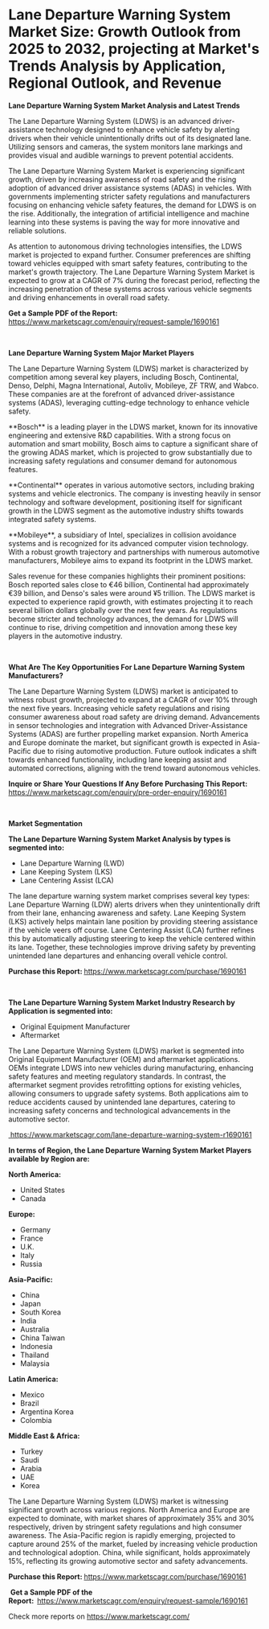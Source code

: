 <p><h1>Lane Departure Warning System Market Size: Growth Outlook from 2025 to 2032, projecting at Market's Trends Analysis by Application, Regional Outlook, and Revenue</h1></p><p><strong>Lane Departure Warning System Market Analysis and Latest Trends</strong></p>
<p><p>The Lane Departure Warning System (LDWS) is an advanced driver-assistance technology designed to enhance vehicle safety by alerting drivers when their vehicle unintentionally drifts out of its designated lane. Utilizing sensors and cameras, the system monitors lane markings and provides visual and audible warnings to prevent potential accidents.</p><p>The Lane Departure Warning System Market is experiencing significant growth, driven by increasing awareness of road safety and the rising adoption of advanced driver assistance systems (ADAS) in vehicles. With governments implementing stricter safety regulations and manufacturers focusing on enhancing vehicle safety features, the demand for LDWS is on the rise. Additionally, the integration of artificial intelligence and machine learning into these systems is paving the way for more innovative and reliable solutions.</p><p>As attention to autonomous driving technologies intensifies, the LDWS market is projected to expand further. Consumer preferences are shifting toward vehicles equipped with smart safety features, contributing to the market's growth trajectory. The Lane Departure Warning System Market is expected to grow at a CAGR of 7% during the forecast period, reflecting the increasing penetration of these systems across various vehicle segments and driving enhancements in overall road safety.</p></p>
<p><strong>Get a Sample PDF of the Report:&nbsp;</strong> <a href="https://www.marketscagr.com/enquiry/request-sample/1690161?utm_campaign=3177&utm_medium=2&utm_source=Github&utm_content=ia&utm_term=10032025&utm_id=lane-departure-warning-system">https://www.marketscagr.com/enquiry/request-sample/1690161</a></p>
<p>&nbsp;</p>
<p><strong>Lane Departure Warning System Major Market Players</strong></p>
<p><p>The Lane Departure Warning System (LDWS) market is characterized by competition among several key players, including Bosch, Continental, Denso, Delphi, Magna International, Autoliv, Mobileye, ZF TRW, and Wabco. These companies are at the forefront of advanced driver-assistance systems (ADAS), leveraging cutting-edge technology to enhance vehicle safety.</p><p>**Bosch** is a leading player in the LDWS market, known for its innovative engineering and extensive R&D capabilities. With a strong focus on automation and smart mobility, Bosch aims to capture a significant share of the growing ADAS market, which is projected to grow substantially due to increasing safety regulations and consumer demand for autonomous features.</p><p>**Continental** operates in various automotive sectors, including braking systems and vehicle electronics. The company is investing heavily in sensor technology and software development, positioning itself for significant growth in the LDWS segment as the automotive industry shifts towards integrated safety systems.</p><p>**Mobileye**, a subsidiary of Intel, specializes in collision avoidance systems and is recognized for its advanced computer vision technology. With a robust growth trajectory and partnerships with numerous automotive manufacturers, Mobileye aims to expand its footprint in the LDWS market.</p><p>Sales revenue for these companies highlights their prominent positions: Bosch reported sales close to €46 billion, Continental had approximately €39 billion, and Denso's sales were around ¥5 trillion. The LDWS market is expected to experience rapid growth, with estimates projecting it to reach several billion dollars globally over the next few years. As regulations become stricter and technology advances, the demand for LDWS will continue to rise, driving competition and innovation among these key players in the automotive industry.</p></p>
<p>&nbsp;</p>
<p><strong>What Are The Key Opportunities For Lane Departure Warning System Manufacturers?</strong></p>
<p><p>The Lane Departure Warning System (LDWS) market is anticipated to witness robust growth, projected to expand at a CAGR of over 10% through the next five years. Increasing vehicle safety regulations and rising consumer awareness about road safety are driving demand. Advancements in sensor technologies and integration with Advanced Driver-Assistance Systems (ADAS) are further propelling market expansion. North America and Europe dominate the market, but significant growth is expected in Asia-Pacific due to rising automotive production. Future outlook indicates a shift towards enhanced functionality, including lane keeping assist and automated corrections, aligning with the trend toward autonomous vehicles.</p></p>
<p><strong>Inquire or Share Your Questions If Any Before Purchasing This Report:</strong> <a href="https://www.marketscagr.com/enquiry/pre-order-enquiry/1690161?utm_campaign=3177&utm_medium=2&utm_source=Github&utm_content=ia&utm_term=10032025&utm_id=lane-departure-warning-system">https://www.marketscagr.com/enquiry/pre-order-enquiry/1690161</a></p>
<p>&nbsp;</p>
<p><strong>Market Segmentation</strong></p>
<p><strong>The Lane Departure Warning System Market Analysis by types is segmented into:</strong></p>
<p><ul><li>Lane Departure Warning (LWD)</li><li>Lane Keeping System (LKS)</li><li>Lane Centering Assist (LCA)</li></ul></p>
<p><p>The lane departure warning system market comprises several key types: Lane Departure Warning (LDW) alerts drivers when they unintentionally drift from their lane, enhancing awareness and safety. Lane Keeping System (LKS) actively helps maintain lane position by providing steering assistance if the vehicle veers off course. Lane Centering Assist (LCA) further refines this by automatically adjusting steering to keep the vehicle centered within its lane. Together, these technologies improve driving safety by preventing unintended lane departures and enhancing overall vehicle control.</p></p>
<p><strong>Purchase this Report:&nbsp;</strong><a href="https://www.marketscagr.com/purchase/1690161?utm_campaign=3177&utm_medium=2&utm_source=Github&utm_content=ia&utm_term=10032025&utm_id=lane-departure-warning-system">https://www.marketscagr.com/purchase/1690161</a></p>
<p>&nbsp;</p>
<p><strong>The Lane Departure Warning System Market Industry Research by Application is segmented into:</strong></p>
<p><ul><li>Original Equipment Manufacturer</li><li>Aftermarket</li></ul></p>
<p><p>The Lane Departure Warning System (LDWS) market is segmented into Original Equipment Manufacturer (OEM) and aftermarket applications. OEMs integrate LDWS into new vehicles during manufacturing, enhancing safety features and meeting regulatory standards. In contrast, the aftermarket segment provides retrofitting options for existing vehicles, allowing consumers to upgrade safety systems. Both applications aim to reduce accidents caused by unintended lane departures, catering to increasing safety concerns and technological advancements in the automotive sector.</p></p>
<p><a href="https://www.marketscagr.com/lane-departure-warning-system-r1690161?utm_campaign=3177&utm_medium=2&utm_source=Github&utm_content=ia&utm_term=10032025&utm_id=lane-departure-warning-system">&nbsp;https://www.marketscagr.com/lane-departure-warning-system-r1690161</a></p>
<p><strong>In terms of Region, the Lane Departure Warning System Market Players available by Region are:</strong></p>
<p>
    <p> <strong> North America: </strong>
        <ul>
            <li>United States</li>
            <li>Canada</li>
        </ul>
        </p> 
    <p> <strong> Europe: </strong>
        <ul>
            <li>Germany</li>
            <li>France</li>
            <li>U.K.</li>
            <li>Italy</li>
            <li>Russia</li>
        </ul>
        </p> 
    <p> <strong> Asia-Pacific: </strong>
        <ul>
            <li>China</li>
            <li>Japan</li>
            <li>South Korea</li>
            <li>India</li>
            <li>Australia</li>
            <li>China Taiwan</li>
            <li>Indonesia</li>
            <li>Thailand</li>
            <li>Malaysia</li>
        </ul>
        </p> 
    <p> <strong> Latin America: </strong>
        <ul>
            <li>Mexico</li>
            <li>Brazil</li>
            <li>Argentina Korea</li>
            <li>Colombia</li>
        </ul>
        </p> 
    <p> <strong> Middle East & Africa: </strong>
        <ul>
            <li>Turkey</li>
            <li>Saudi</li>
            <li>Arabia</li>
            <li>UAE</li>
            <li>Korea</li>
        </ul>
    </p>
    </p>
<p><p>The Lane Departure Warning System (LDWS) market is witnessing significant growth across various regions. North America and Europe are expected to dominate, with market shares of approximately 35% and 30% respectively, driven by stringent safety regulations and high consumer awareness. The Asia-Pacific region is rapidly emerging, projected to capture around 25% of the market, fueled by increasing vehicle production and technological adoption. China, while significant, holds approximately 15%, reflecting its growing automotive sector and safety advancements.</p></p>
<p><strong>Purchase this Report: </strong><a href="https://www.marketscagr.com/purchase/1690161?utm_campaign=3177&utm_medium=2&utm_source=Github&utm_content=ia&utm_term=10032025&utm_id=lane-departure-warning-system">https://www.marketscagr.com/purchase/1690161</a></p>
<p>&nbsp;<strong>Get a Sample PDF of the Report:&nbsp;&nbsp;</strong><a href="https://www.marketscagr.com/enquiry/request-sample/1690161?utm_campaign=3177&utm_medium=2&utm_source=Github&utm_content=ia&utm_term=10032025&utm_id=lane-departure-warning-system">https://www.marketscagr.com/enquiry/request-sample/1690161</a></p>
<p><strong></strong></p>
<p>Check more reports on <a href="https://www.marketscagr.com/?utm_campaign=3177&utm_medium=2&utm_source=Github&utm_content=ia&utm_term=10032025&utm_id=lane-departure-warning-system">https://www.marketscagr.com/</a></p>